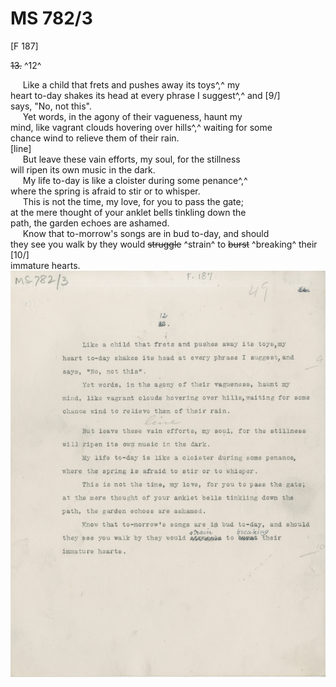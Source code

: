 # MS 782/3

[F 187]

~~13.~~ ^12^ 

&nbsp;&nbsp;&nbsp;&nbsp;&nbsp;Like a child that frets and pushes away its toys^,^ my \
heart to-day shakes its head at every phrase I suggest^,^ and [9/] \
says, "No, not this". \
&nbsp;&nbsp;&nbsp;&nbsp;&nbsp;Yet words, in the agony of their vagueness, haunt my \
mind, like vagrant clouds hovering over hills^,^ waiting for some \
chance wind to relieve them of their rain. \
[line] \
&nbsp;&nbsp;&nbsp;&nbsp;&nbsp;But leave these vain efforts, my soul, for the stillness \
will ripen its own music in the dark. \
&nbsp;&nbsp;&nbsp;&nbsp;&nbsp;My life to-day is like a cloister during some penance^,^ \
where the spring is afraid to stir or to whisper. \
&nbsp;&nbsp;&nbsp;&nbsp;&nbsp;This is not the
time, my love, for you to pass the gate; \
at the mere thought of your anklet bells tinkling down the \
path, the garden echoes are ashamed. \
&nbsp;&nbsp;&nbsp;&nbsp;&nbsp;Know that to-morrow's songs are in bud to-day, and should \
they see you walk by they would ~~struggle~~ ^strain^ to ~~burst~~ ^breaking^ their [10/] \
immature hearts.
![p74](MS782_3-074.jpg)
